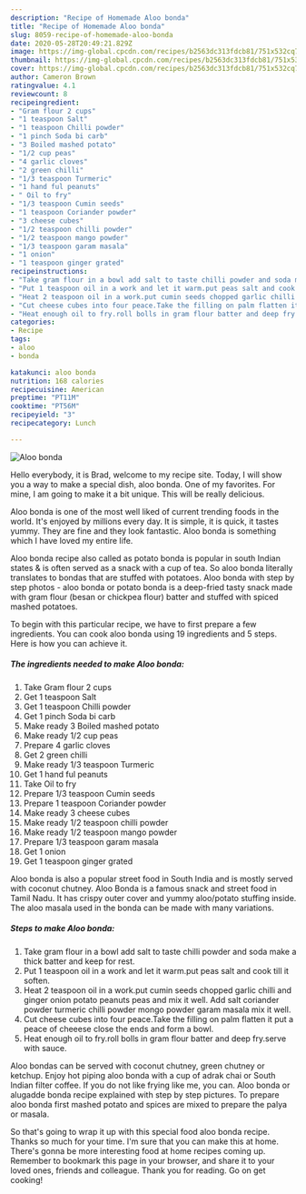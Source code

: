 ```yaml
---
description: "Recipe of Homemade Aloo bonda"
title: "Recipe of Homemade Aloo bonda"
slug: 8059-recipe-of-homemade-aloo-bonda
date: 2020-05-28T20:49:21.829Z
image: https://img-global.cpcdn.com/recipes/b2563dc313fdcb81/751x532cq70/aloo-bonda-recipe-main-photo.jpg
thumbnail: https://img-global.cpcdn.com/recipes/b2563dc313fdcb81/751x532cq70/aloo-bonda-recipe-main-photo.jpg
cover: https://img-global.cpcdn.com/recipes/b2563dc313fdcb81/751x532cq70/aloo-bonda-recipe-main-photo.jpg
author: Cameron Brown
ratingvalue: 4.1
reviewcount: 8
recipeingredient:
- "Gram flour 2 cups"
- "1 teaspoon Salt"
- "1 teaspoon Chilli powder"
- "1 pinch Soda bi carb"
- "3 Boiled mashed potato"
- "1/2 cup peas"
- "4 garlic cloves"
- "2 green chilli"
- "1/3 teaspoon Turmeric"
- "1 hand ful peanuts"
- " Oil to fry"
- "1/3 teaspoon Cumin seeds"
- "1 teaspoon Coriander powder"
- "3 cheese cubes"
- "1/2 teaspoon chilli powder"
- "1/2 teaspoon mango powder"
- "1/3 teaspoon garam masala"
- "1 onion"
- "1 teaspoon ginger grated"
recipeinstructions:
- "Take gram flour in a bowl add salt to taste chilli powder and soda make a thick batter and keep for rest."
- "Put 1 teaspoon oil in a work and let it warm.put peas salt and cook till it soften."
- "Heat 2 teaspoon oil in a work.put cumin seeds chopped garlic chilli and ginger onion potato peanuts peas and mix it well. Add salt coriander powder turmeric chilli powder mongo powder garam masala mix it well."
- "Cut cheese cubes into four peace.Take the filling on palm flatten it put a peace of cheeese close the ends and form a bowl."
- "Heat enough oil to fry.roll bolls in gram flour batter and deep fry.serve with sauce."
categories:
- Recipe
tags:
- aloo
- bonda

katakunci: aloo bonda 
nutrition: 168 calories
recipecuisine: American
preptime: "PT11M"
cooktime: "PT56M"
recipeyield: "3"
recipecategory: Lunch

---
```



![Aloo bonda](https://img-global.cpcdn.com/recipes/b2563dc313fdcb81/751x532cq70/aloo-bonda-recipe-main-photo.jpg)

Hello everybody, it is Brad, welcome to my recipe site. Today, I will show you a way to make a special dish, aloo bonda. One of my favorites. For mine, I am going to make it a bit unique. This will be really delicious.

Aloo bonda is one of the most well liked of current trending foods in the world. It's enjoyed by millions every day. It is simple, it is quick, it tastes yummy. They are fine and they look fantastic. Aloo bonda is something which I have loved my entire life.

Aloo bonda recipe also called as potato bonda is popular in south Indian states &amp; is often served as a snack with a cup of tea. So aloo bonda literally translates to bondas that are stuffed with potatoes. Aloo bonda with step by step photos - aloo bonda or potato bonda is a deep-fried tasty snack made with gram flour (besan or chickpea flour) batter and stuffed with spiced mashed potatoes.


To begin with this particular recipe, we have to first prepare a few ingredients. You can cook aloo bonda using 19 ingredients and 5 steps. Here is how you can achieve it.

<!--inarticleads1-->

##### The ingredients needed to make Aloo bonda:

1. Take Gram flour 2 cups
1. Get 1 teaspoon Salt
1. Get 1 teaspoon Chilli powder
1. Get 1 pinch Soda bi carb
1. Make ready 3 Boiled mashed potato
1. Make ready 1/2 cup peas
1. Prepare 4 garlic cloves
1. Get 2 green chilli
1. Make ready 1/3 teaspoon Turmeric
1. Get 1 hand ful peanuts
1. Take  Oil to fry
1. Prepare 1/3 teaspoon Cumin seeds
1. Prepare 1 teaspoon Coriander powder
1. Make ready 3 cheese cubes
1. Make ready 1/2 teaspoon chilli powder
1. Make ready 1/2 teaspoon mango powder
1. Prepare 1/3 teaspoon garam masala
1. Get 1 onion
1. Get 1 teaspoon ginger grated


Aloo bonda is also a popular street food in South India and is mostly served with coconut chutney. Aloo Bonda is a famous snack and street food in Tamil Nadu. It has crispy outer cover and yummy aloo/potato stuffing inside. The aloo masala used in the bonda can be made with many variations. 

<!--inarticleads2-->

##### Steps to make Aloo bonda:

1. Take gram flour in a bowl add salt to taste chilli powder and soda make a thick batter and keep for rest.
1. Put 1 teaspoon oil in a work and let it warm.put peas salt and cook till it soften.
1. Heat 2 teaspoon oil in a work.put cumin seeds chopped garlic chilli and ginger onion potato peanuts peas and mix it well. Add salt coriander powder turmeric chilli powder mongo powder garam masala mix it well.
1. Cut cheese cubes into four peace.Take the filling on palm flatten it put a peace of cheeese close the ends and form a bowl.
1. Heat enough oil to fry.roll bolls in gram flour batter and deep fry.serve with sauce.


Aloo bondas can be served with coconut chutney, green chutney or ketchup. Enjoy hot piping aloo bonda with a cup of adrak chai or South Indian filter coffee. If you do not like frying like me, you can. Aloo bonda or alugadde bonda recipe explained with step by step pictures. To prepare aloo bonda first mashed potato and spices are mixed to prepare the palya or masala. 

So that's going to wrap it up with this special food aloo bonda recipe. Thanks so much for your time. I'm sure that you can make this at home. There's gonna be more interesting food at home recipes coming up. Remember to bookmark this page in your browser, and share it to your loved ones, friends and colleague. Thank you for reading. Go on get cooking!
